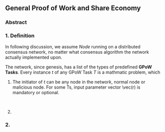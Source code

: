 ## General Proof of Work and Share Economy

### Abstract



### 1. Definition

In following discussion, we assume *Node* running on a distributed consensus network, no matter what consensus algorithm the network actually implemented upon.

The network, since genesis, has a list of the types of predefined **GPoW Tasks**.  Every instance *t* of any GPoW Task *T* is a mathmatic problem, which

1. The initiator of *t* can be any node in the network, normal node or malicious node. For some Ts, input parameter vector \vec(r) is mandatory or optional.

   ​

2. ​

### 2. 